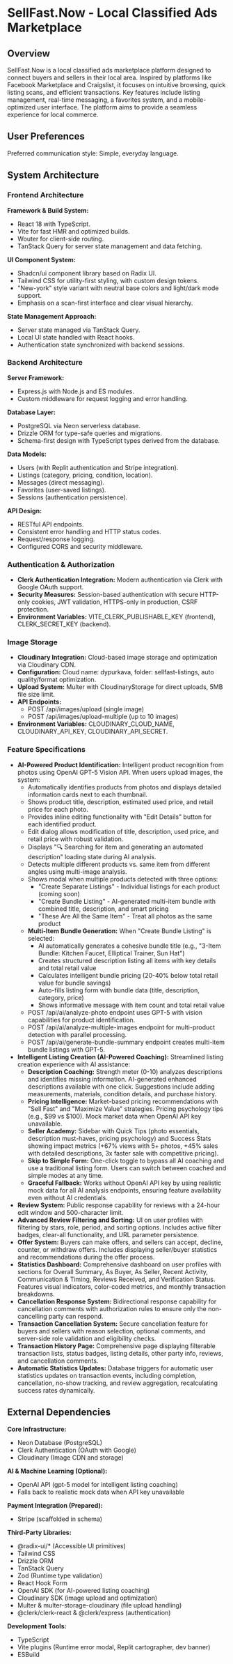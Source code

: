 # SellFast.Now - Local Classified Ads Marketplace

## Overview

SellFast.Now is a local classified ads marketplace platform designed to connect buyers and sellers in their local area. Inspired by platforms like Facebook Marketplace and Craigslist, it focuses on intuitive browsing, quick listing scans, and efficient transactions. Key features include listing management, real-time messaging, a favorites system, and a mobile-optimized user interface. The platform aims to provide a seamless experience for local commerce.

## User Preferences

Preferred communication style: Simple, everyday language.

## System Architecture

### Frontend Architecture

**Framework & Build System:**
- React 18 with TypeScript.
- Vite for fast HMR and optimized builds.
- Wouter for client-side routing.
- TanStack Query for server state management and data fetching.

**UI Component System:**
- Shadcn/ui component library based on Radix UI.
- Tailwind CSS for utility-first styling, with custom design tokens.
- "New-york" style variant with neutral base colors and light/dark mode support.
- Emphasis on a scan-first interface and clear visual hierarchy.

**State Management Approach:**
- Server state managed via TanStack Query.
- Local UI state handled with React hooks.
- Authentication state synchronized with backend sessions.

### Backend Architecture

**Server Framework:**
- Express.js with Node.js and ES modules.
- Custom middleware for request logging and error handling.

**Database Layer:**
- PostgreSQL via Neon serverless database.
- Drizzle ORM for type-safe queries and migrations.
- Schema-first design with TypeScript types derived from the database.

**Data Models:**
- Users (with Replit authentication and Stripe integration).
- Listings (category, pricing, condition, location).
- Messages (direct messaging).
- Favorites (user-saved listings).
- Sessions (authentication persistence).

**API Design:**
- RESTful API endpoints.
- Consistent error handling and HTTP status codes.
- Request/response logging.
- Configured CORS and security middleware.

### Authentication & Authorization

- **Clerk Authentication Integration:** Modern authentication via Clerk with Google OAuth support.
- **Security Measures:** Session-based authentication with secure HTTP-only cookies, JWT validation, HTTPS-only in production, CSRF protection.
- **Environment Variables:** VITE_CLERK_PUBLISHABLE_KEY (frontend), CLERK_SECRET_KEY (backend).

### Image Storage

- **Cloudinary Integration:** Cloud-based image storage and optimization via Cloudinary CDN.
- **Configuration:** Cloud name: dypurkava, folder: sellfast-listings, auto quality/format optimization.
- **Upload System:** Multer with CloudinaryStorage for direct uploads, 5MB file size limit.
- **API Endpoints:** 
  - POST /api/images/upload (single image)
  - POST /api/images/upload-multiple (up to 10 images)
- **Environment Variables:** CLOUDINARY_CLOUD_NAME, CLOUDINARY_API_KEY, CLOUDINARY_API_SECRET.

### Feature Specifications

- **AI-Powered Product Identification:** Intelligent product recognition from photos using OpenAI GPT-5 Vision API. When users upload images, the system:
  - Automatically identifies products from photos and displays detailed information cards next to each thumbnail.
  - Shows product title, description, estimated used price, and retail price for each photo.
  - Provides inline editing functionality with "Edit Details" button for each identified product.
  - Edit dialog allows modification of title, description, used price, and retail price with robust validation.
  - Displays "🔍 Searching for item and generating an automated description" loading state during AI analysis.
  - Detects multiple different products vs. same item from different angles using multi-image analysis.
  - Shows modal when multiple products detected with three options:
    - "Create Separate Listings" - Individual listings for each product (coming soon)
    - "Create Bundle Listing" - AI-generated multi-item bundle with combined title, description, and smart pricing
    - "These Are All the Same Item" - Treat all photos as the same product
  - **Multi-Item Bundle Generation:** When "Create Bundle Listing" is selected:
    - AI automatically generates a cohesive bundle title (e.g., "3-Item Bundle: Kitchen Faucet, Elliptical Trainer, Sun Hat")
    - Creates structured description listing all items with key details and total retail value
    - Calculates intelligent bundle pricing (20-40% below total retail value for bundle savings)
    - Auto-fills listing form with bundle data (title, description, category, price)
    - Shows informative message with item count and total retail value
  - POST /api/ai/analyze-photo endpoint uses GPT-5 with vision capabilities for product identification.
  - POST /api/ai/analyze-multiple-images endpoint for multi-product detection with parallel processing.
  - POST /api/ai/generate-bundle-summary endpoint creates multi-item bundle listings with GPT-5.
- **Intelligent Listing Creation (AI-Powered Coaching):** Streamlined listing creation experience with AI assistance:
  - **Description Coaching:** Strength meter (0-10) analyzes descriptions and identifies missing information. AI-generated enhanced descriptions available with one click. Suggestions include adding measurements, materials, condition details, and purchase history.
  - **Pricing Intelligence:** Market-based pricing recommendations with "Sell Fast" and "Maximize Value" strategies. Pricing psychology tips (e.g., $99 vs $100). Mock market data when OpenAI API key unavailable.
  - **Seller Academy:** Sidebar with Quick Tips (photo essentials, description must-haves, pricing psychology) and Success Stats showing impact metrics (+67% views with 5+ photos, +45% sales with detailed descriptions, 3x faster sale with competitive pricing).
  - **Skip to Simple Form:** One-click toggle to bypass all AI coaching and use a traditional listing form. Users can switch between coached and simple modes at any time.
  - **Graceful Fallback:** Works without OpenAI API key by using realistic mock data for all AI analysis endpoints, ensuring feature availability even without AI credentials.
- **Review System:** Public response capability for reviews with a 24-hour edit window and 500-character limit.
- **Advanced Review Filtering and Sorting:** UI on user profiles with filtering by stars, role, period, and sorting options. Includes active filter badges, clear-all functionality, and URL parameter persistence.
- **Offer System:** Buyers can make offers, and sellers can accept, decline, counter, or withdraw offers. Includes displaying seller/buyer statistics and recommendations during the offer process.
- **Statistics Dashboard:** Comprehensive dashboard on user profiles with sections for Overall Summary, As Buyer, As Seller, Recent Activity, Communication & Timing, Reviews Received, and Verification Status. Features visual indicators, color-coded metrics, and monthly transaction breakdowns.
- **Cancellation Response System:** Bidirectional response capability for cancellation comments with authorization rules to ensure only the non-cancelling party can respond.
- **Transaction Cancellation System:** Secure cancellation feature for buyers and sellers with reason selection, optional comments, and server-side role validation and eligibility checks.
- **Transaction History Page:** Comprehensive page displaying filterable transaction lists, status badges, listing details, other party info, reviews, and cancellation comments.
- **Automatic Statistics Updates:** Database triggers for automatic user statistics updates on transaction events, including completion, cancellation, no-show tracking, and review aggregation, recalculating success rates dynamically.

## External Dependencies

**Core Infrastructure:**
- Neon Database (PostgreSQL)
- Clerk Authentication (OAuth with Google)
- Cloudinary (Image CDN and storage)

**AI & Machine Learning (Optional):**
- OpenAI API (gpt-5 model for intelligent listing coaching)
- Falls back to realistic mock data when API key unavailable

**Payment Integration (Prepared):**
- Stripe (scaffolded in schema)

**Third-Party Libraries:**
- @radix-ui/* (Accessible UI primitives)
- Tailwind CSS
- Drizzle ORM
- TanStack Query
- Zod (Runtime type validation)
- React Hook Form
- OpenAI SDK (for AI-powered listing coaching)
- Cloudinary SDK (image upload and optimization)
- Multer & multer-storage-cloudinary (file upload handling)
- @clerk/clerk-react & @clerk/express (authentication)

**Development Tools:**
- TypeScript
- Vite plugins (Runtime error modal, Replit cartographer, dev banner)
- ESBuild